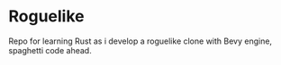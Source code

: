 # Roguelike
Repo for learning Rust as i develop a roguelike clone with Bevy engine, spaghetti code ahead.